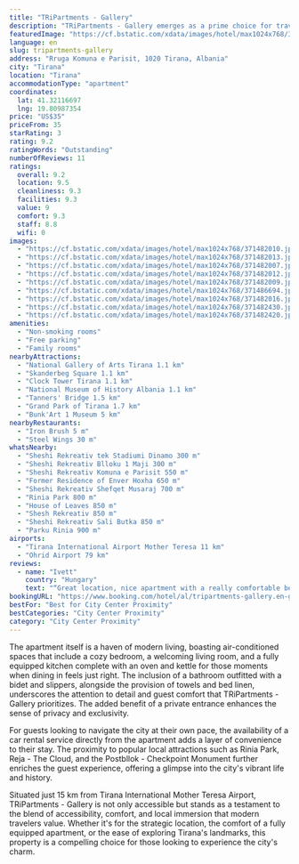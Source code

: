 ```yaml
---
title: "TRiPartments - Gallery"
description: "TRiPartments - Gallery emerges as a prime choice for travelers seeking a blend of comfort and convenience in the heart of Tirana."
featuredImage: "https://cf.bstatic.com/xdata/images/hotel/max1024x768/371482010.jpg?k=aacf32df8be7e1f9958e879cbb4a0d1940f32dbfb978ea661c7b0544d5d48460&o=&hp=1"
language: en
slug: tripartments-gallery
address: "Rruga Komuna e Parisit, 1020 Tirana, Albania"
city: "Tirana"
location: "Tirana"
accommodationType: "apartment"
coordinates:
  lat: 41.32116697
  lng: 19.80987354
price: "US$35"
priceFrom: 35
starRating: 3
rating: 9.2
ratingWords: "Outstanding"
numberOfReviews: 11
ratings:
  overall: 9.2
  location: 9.5
  cleanliness: 9.3
  facilities: 9.3
  value: 9
  comfort: 9.3
  staff: 8.8
  wifi: 0
images:
  - "https://cf.bstatic.com/xdata/images/hotel/max1024x768/371482010.jpg?k=aacf32df8be7e1f9958e879cbb4a0d1940f32dbfb978ea661c7b0544d5d48460&o=&hp=1"
  - "https://cf.bstatic.com/xdata/images/hotel/max1024x768/371482013.jpg?k=6f0233980efa5e32e9ac41528ded3083bdd8be37e24fcacfe1ec0a3c81161a6b&o=&hp=1"
  - "https://cf.bstatic.com/xdata/images/hotel/max1024x768/371482007.jpg?k=d4e5a3c648c6a4ec7e03971e9eaa726a1635e0c1ebdfbcd8166e0ee4fa74c2b7&o=&hp=1"
  - "https://cf.bstatic.com/xdata/images/hotel/max1024x768/371482012.jpg?k=e4d11702c95d97023cb576a70d6d15b3c3091f5d9968c6c70ab54b726b589d1e&o=&hp=1"
  - "https://cf.bstatic.com/xdata/images/hotel/max1024x768/371482009.jpg?k=ab5d05847e3028a432a5f49142a3707bf5640f34fbcbe8d089e9662313218610&o=&hp=1"
  - "https://cf.bstatic.com/xdata/images/hotel/max1024x768/371486694.jpg?k=67123a2f5ae388d71137a312bd3bdc7ef735b14ad15761fb93f75a1fb01f0cdc&o=&hp=1"
  - "https://cf.bstatic.com/xdata/images/hotel/max1024x768/371482016.jpg?k=31dabe94fda4f649378071d08d1b89c78b12607110ff211eed721cbe1d0bdbb8&o=&hp=1"
  - "https://cf.bstatic.com/xdata/images/hotel/max1024x768/371482430.jpg?k=6e99ecd65003971255c7a5a47528140da005b1ad184bb008038b0132751b8cc8&o=&hp=1"
  - "https://cf.bstatic.com/xdata/images/hotel/max1024x768/371482420.jpg?k=7753491a8d2265c36e49418b663e3d13fde56c842b9928e3e1f37407b0802243&o=&hp=1"
amenities:
  - "Non-smoking rooms"
  - "Free parking"
  - "Family rooms"
nearbyAttractions:
  - "National Gallery of Arts Tirana 1.1 km"
  - "Skanderbeg Square 1.1 km"
  - "Clock Tower Tirana 1.1 km"
  - "National Museum of History Albania 1.1 km"
  - "Tanners' Bridge 1.5 km"
  - "Grand Park of Tirana 1.7 km"
  - "Bunk'Art 1 Museum 5 km"
nearbyRestaurants:
  - "Iron Brush 5 m"
  - "Steel Wings 30 m"
whatsNearby:
  - "Sheshi Rekreativ tek Stadiumi Dinamo 300 m"
  - "Sheshi Rekreativ Blloku 1 Maji 300 m"
  - "Sheshi Rekreativ Komuna e Parisit 550 m"
  - "Former Residence of Enver Hoxha 650 m"
  - "Sheshi Rekreativ Shefqet Musaraj 700 m"
  - "Rinia Park 800 m"
  - "House of Leaves 850 m"
  - "Shesh Rekreativ 850 m"
  - "Sheshi Rekreativ Sali Butka 850 m"
  - "Parku Rinia 900 m"
airports:
  - "Tirana International Airport Mother Teresa 11 km"
  - "Ohrid Airport 79 km"
reviews:
  - name: "Ivett"
    country: "Hungary"
    text: "“Great location, nice apartment with a really comfortable bed, helpful and friendly owner. Highly recommended!”"
bookingURL: "https://www.booking.com/hotel/al/tripartments-gallery.en-gb.html?aid=8035640"
bestFor: "Best for City Center Proximity"
bestCategories: "City Center Proximity"
category: "City Center Proximity"
---
```


The apartment itself is a haven of modern living, boasting air-conditioned spaces that include a cozy bedroom, a welcoming living room, and a fully equipped kitchen complete with an oven and kettle for those moments when dining in feels just right. The inclusion of a bathroom outfitted with a bidet and slippers, alongside the provision of towels and bed linen, underscores the attention to detail and guest comfort that TRiPartments - Gallery prioritizes. The added benefit of a private entrance enhances the sense of privacy and exclusivity.

For guests looking to navigate the city at their own pace, the availability of a car rental service directly from the apartment adds a layer of convenience to their stay. The proximity to popular local attractions such as Rinia Park, Reja - The Cloud, and the Postbllok - Checkpoint Monument further enriches the guest experience, offering a glimpse into the city's vibrant life and history.

Situated just 15 km from Tirana International Mother Teresa Airport, TRiPartments - Gallery is not only accessible but stands as a testament to the blend of accessibility, comfort, and local immersion that modern travelers value. Whether it's for the strategic location, the comfort of a fully equipped apartment, or the ease of exploring Tirana's landmarks, this property is a compelling choice for those looking to experience the city's charm.